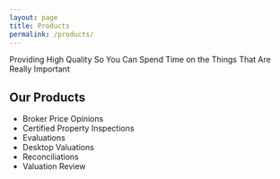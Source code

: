 ```yaml
---
layout: page
title: Products
permalink: /products/
---
```


Providing High Quality So You Can Spend Time on the Things That Are Really Important

## Our Products

- Broker Price Opinions
- Certified Property Inspections
- Evaluations
- Desktop Valuations
- Reconciliations
- Valuation Review
